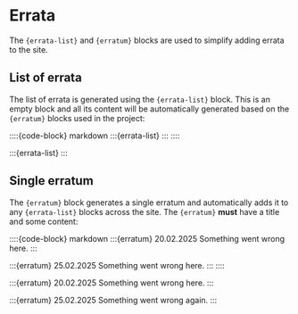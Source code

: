 # Errata

The `{errata-list}` and `{erratum}` blocks are used to simplify adding errata to the site.

## List of errata

The list of errata is generated using the `{errata-list}` block. This is an empty block and all its content will be
automatically generated based on the `{erratum}` blocks used in the project:

::::{code-block} markdown
:::{errata-list}
:::
::::

:::{errata-list}
:::

## Single erratum

The `{erratum}` block generates a single erratum and automatically adds it to any `{errata-list}` blocks across the
site. The `{erratum}` **must** have a title and some content:

::::{code-block} markdown
:::{erratum} 20.02.2025
Something went wrong here.
:::

:::{erratum} 25.02.2025
Something went wrong here.
:::
::::

:::{erratum} 20.02.2025
Something went wrong here.
:::

:::{erratum} 25.02.2025
Something went wrong again.
:::
